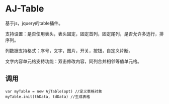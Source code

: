 # AJ-Table

基于js，jquery的table插件。

支持设置：是否使用表头，表头固定，固定首列，固定尾列，是否允许多选行，排序列。

列数据支持格式：序号，文字，图片，开关，按钮，自定义片断。

文字内容单元格支持功能：双击修改内容，同列合并相邻等值单元格。

## 调用

```
var myTable = new AjTable(opt) //定义表格对象
myTable.init(thData, tdData) //生成表格
```
